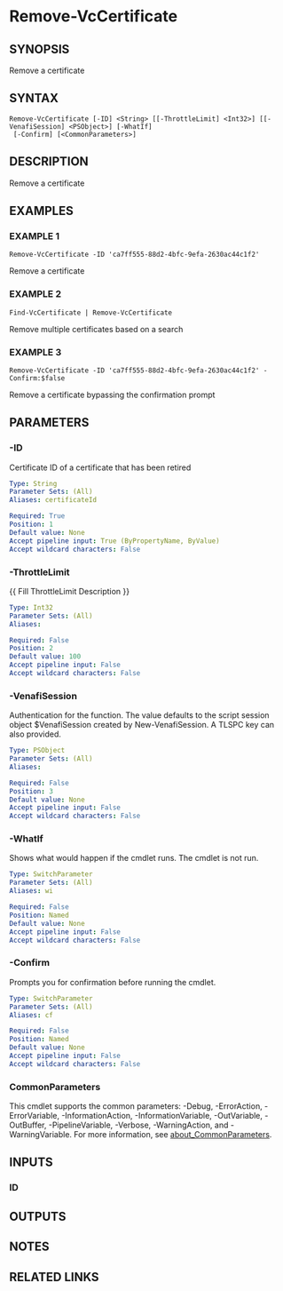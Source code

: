 # Remove-VcCertificate

## SYNOPSIS
Remove a certificate

## SYNTAX

```
Remove-VcCertificate [-ID] <String> [[-ThrottleLimit] <Int32>] [[-VenafiSession] <PSObject>] [-WhatIf]
 [-Confirm] [<CommonParameters>]
```

## DESCRIPTION
Remove a certificate

## EXAMPLES

### EXAMPLE 1
```
Remove-VcCertificate -ID 'ca7ff555-88d2-4bfc-9efa-2630ac44c1f2'
```

Remove a certificate

### EXAMPLE 2
```
Find-VcCertificate | Remove-VcCertificate
```

Remove multiple certificates based on a search

### EXAMPLE 3
```
Remove-VcCertificate -ID 'ca7ff555-88d2-4bfc-9efa-2630ac44c1f2' -Confirm:$false
```

Remove a certificate bypassing the confirmation prompt

## PARAMETERS

### -ID
Certificate ID of a certificate that has been retired

```yaml
Type: String
Parameter Sets: (All)
Aliases: certificateId

Required: True
Position: 1
Default value: None
Accept pipeline input: True (ByPropertyName, ByValue)
Accept wildcard characters: False
```

### -ThrottleLimit
{{ Fill ThrottleLimit Description }}

```yaml
Type: Int32
Parameter Sets: (All)
Aliases:

Required: False
Position: 2
Default value: 100
Accept pipeline input: False
Accept wildcard characters: False
```

### -VenafiSession
Authentication for the function.
The value defaults to the script session object $VenafiSession created by New-VenafiSession.
A TLSPC key can also provided.

```yaml
Type: PSObject
Parameter Sets: (All)
Aliases:

Required: False
Position: 3
Default value: None
Accept pipeline input: False
Accept wildcard characters: False
```

### -WhatIf
Shows what would happen if the cmdlet runs.
The cmdlet is not run.

```yaml
Type: SwitchParameter
Parameter Sets: (All)
Aliases: wi

Required: False
Position: Named
Default value: None
Accept pipeline input: False
Accept wildcard characters: False
```

### -Confirm
Prompts you for confirmation before running the cmdlet.

```yaml
Type: SwitchParameter
Parameter Sets: (All)
Aliases: cf

Required: False
Position: Named
Default value: None
Accept pipeline input: False
Accept wildcard characters: False
```

### CommonParameters
This cmdlet supports the common parameters: -Debug, -ErrorAction, -ErrorVariable, -InformationAction, -InformationVariable, -OutVariable, -OutBuffer, -PipelineVariable, -Verbose, -WarningAction, and -WarningVariable. For more information, see [about_CommonParameters](http://go.microsoft.com/fwlink/?LinkID=113216).

## INPUTS

### ID
## OUTPUTS

## NOTES

## RELATED LINKS
